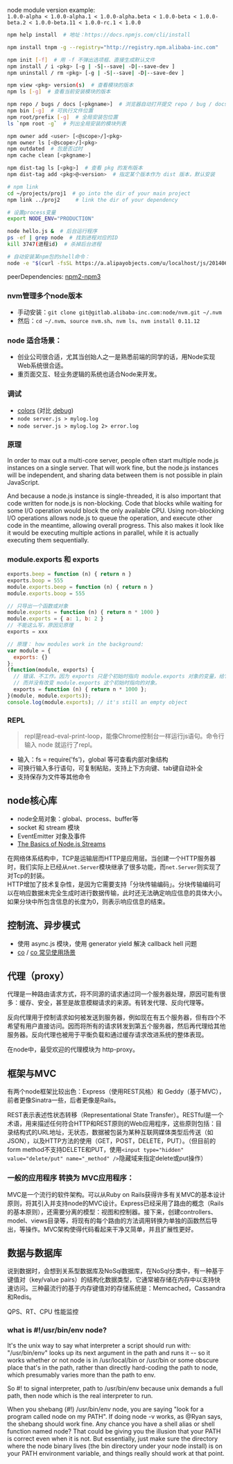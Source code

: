 

node module version example:  
`1.0.0-alpha < 1.0.0-alpha.1 < 1.0.0-alpha.beta < 1.0.0-beta < 1.0.0-beta.2 < 1.0.0-beta.11 < 1.0.0-rc.1 < 1.0.0`

```sh
npm help install  # 地址：https://docs.npmjs.com/cli/install

npm install tnpm -g --registry="http://registry.npm.alibaba-inc.com"

npm init [-f]  # 用 -f 不弹出选项框、直接生成默认文件
npm install / i <pkg> [-g | -S|--save| -D|--save-dev ]
npm uninstall / rm <pkg> [-g | -S|--save| -D|--save-dev ]

npm view <pkg> version(s)  # 查看模块的版本
npm ls [-g]  # 查看当前安装模块的版本

npm repo / bugs / docs [<pkgname>]  # 浏览器自动打开提交 repo / bug / docs 的地址
npm bin [-g]  # 可执行文件位置
npm root/prefix [-g]  # 全局安装包位置
ls `npm root -g`  # 列出全局安装的模块列表

npm owner add <user> [<@scope>/]<pkg>
npm owner ls [<@scope>/]<pkg>
npm outdated  # 包是否过时
npm cache clean [<pkgname>]

npm dist-tag ls [<pkg>]  # 查看 pkg 的发布版本
npm dist-tag add <pkg>@<version>  # 指定某个版本作为 dist 版本，默认安装

# npm link
cd ~/projects/proj1  # go into the dir of your main project
npm link ../proj2     # link the dir of your dependency

# 设置process变量
export NODE_ENV="PRODUCTION"

node hello.js &  # 后台运行程序
ps -ef | grep node  # 找到进程对应的ID
kill 3747(进程id)  # 杀掉后台进程

# 自动安装某npm包的shell命令：
node -e "$(curl -fsSL https://a.alipayobjects.com/u/localhost/js/201406/2u6LQfOLhF.js)"
```

peerDependencies: 
[npm2-npm3](https://codingwithspike.wordpress.com/2016/01/21/dealing-with-the-deprecation-of-peerdependencies-in-npm-3/)

### nvm管理多个node版本
- 手动安装：`git clone git@gitlab.alibaba-inc.com:node/nvm.git ~/.nvm`
- 然后：`cd ~/.nvm`、`source nvm.sh`、`nvm ls`、`nvm install 0.11.12`

### node 适合场景：
- 创业公司很合适，尤其当创始人之一是熟悉前端的同学的话，用Node实现Web系统很合适。
- 重页面交互、轻业务逻辑的系统也适合Node来开发。

### 调试
- [colors](https://github.com/marak/colors.js/) (对比 [debug](https://github.com/visionmedia/debug))
- `node server.js > mylog.log`
- `node server.js > mylog.log 2> error.log`

### 原理
In order to max out a multi-core server, people often start multiple node.js instances on a single server. That will work fine, but the node.js instances will be independent, and sharing data between them is not possible in plain JavaScript.

And because a node.js instance is single-threaded, it is also important that code written for node.js is non-blocking. Code that blocks while waiting for some I/O operation would block the only available CPU. Using non-blocking I/O operations allows node.js to queue the operation, and execute other code in the meantime, allowing overall progress. This also makes it look like it would be executing multiple actions in parallel, while it is actually executing them sequentially.

### module.exports 和 exports

```js
exports.beep = function (n) { return n }
exports.boop = 555
module.exports.beep = function (n) { return n }
module.exports.boop = 555

// 只导出一个函数或对象
module.exports = function (n) { return n * 1000 }
module.exports = { a: 1, b: 2 }
// 不能这么写，原因见原理
exports = xxx

// 原理： how modules work in the background:
var module = {
  exports: {}
};
(function(module, exports) {
  // 错误、不工作。因为 exports 只是个初始时指向 module.exports 对象的变量，给它设置新值后它就指向了新地方，
  // 而并没有改变 module.exports 这个初始时指向的对象。
  exports = function (n) { return n * 1000 };
}(module, module.exports));
console.log(module.exports); // it's still an empty object 
```

### REPL
> repl是read-eval-print-loop，能像Chrome控制台一样运行js语句。命令行输入 node 就运行了repl。

- 输入：fs = require('fs')，global 等可查看内部对象结构
- 可换行输入多行语句，可复制粘贴，支持上下方向键、tab键自动补全
- 支持保存为文件等其他命令

## node核心库

- node全局对象：global、process、buffer等
- socket 和 stream 模块
- EventEmitter 对象及事件
- [The Basics of Node.js Streams](http://www.sitepoint.com/basics-node-js-streams/)

在网络体系结构中，TCP是运输层而HTTP是应用层。当创建一个HTTP服务器时，我们实际上已经从`net.Server`模块继承了很多功能，而`net.Server`则实现了对Tcp的封装。  
HTTP增加了技术复杂性，是因为它需要支持「分块传输编码」。分块传输编码可以在响应数据未完全生成时进行数据传输，此时还无法确定响应信息的具体大小。如果分块中所包含信息的长度为0，则表示响应信息的结束。

## 控制流、异步模式
- 使用 async.js 模块，使用 generator yield 解决 callback hell 问题
- [co](https://github.com/tj/co) / [co 常见使用场景](https://cnodejs.org/topic/53d230358ed6f4002b3a89e7)

## 代理（proxy）
代理是一种路由请求方式，将不同源的请求通过同一个服务器处理，原因可能有很多：缓存、安全，甚至是故意模糊请求的来源。有转发代理、反向代理等。

反向代理用于控制请求如何被发送到服务器，例如现在有五个服务器，但有四个不希望有用户直接访问。因而将所有的请求转发到第五个服务器，然后再代理给其他服务器。反向代理也被用于平衡负载和通过缓存请求改进系统的整体表现。

在node中，最受欢迎的代理模块为 http-proxy。

## 框架与MVC
有两个node框架比较出色：Express（使用REST风格）和 Geddy（基于MVC），前者更像Sinatra一些，后者更像是Rails。

REST表示表述性状态转移（Representational State Transfer）。RESTful是一个术语，用来描述任何符合HTTP和REST原则的Web应用程序，这些原则包括：目录结构式的URL地址，无状态，数据被包装为某种互联网媒体类型后传送（如JSON），以及HTTP方法的使用（GET，POST，DELETE，PUT）。（但目前的form method不支持DELETE和PUT，使用`<input type="hidden" value="delete/put" name="_method" />`隐藏域来指定delete或put操作）

### 一般的应用程序 转换为 MVC应用程序：
MVC是一个流行的软件架构。可以从Ruby on Rails获得许多有关MVC的基本设计原则，将其引入并支持node的MVC设计。Express已经采用了路由的概念（Rails的基本原则），还需要分离的模型：视图和控制器。接下来，创建controllers、model、views目录等，将现有的每个路由的方法调用转换为单独的函数然后导出，等操作。MVC架构使得代码看起来干净又简单，并且扩展性更好。

## 数据与数据库
说到数据时，会想到关系型数据库及NoSql数据库，在NoSql分类中，有一种基于键值对（key/value pairs）的结构化数据类型，它通常被存储在内存中以支持快速访问。三种最流行的基于内存键值对的存储系统是：Memcached，Cassandra和Redis。

QPS、RT、CPU 性能监控

### what is #!/usr/bin/env node?

It's the unix way to say what interpreter a script should run with: "/usr/bin/env" looks up its next argument in the path and runs it -- so it works whether or not node is in /usr/local/bin or /usr/bin or some obscure place that's in the path, rather than directly hard-coding the path to node, which presumably varies more than the path to env.

So #! to signal interpreter, path to /usr/bin/env because unix demands a full path, then node which is the real interpreter to run.

When you shebang (#!) /usr/bin/env node, you are saying "look for a program called node on my PATH". If doing node -v works, as @Ryan says, the shebang should work fine. Any chance you have a shell alias or shell function named node? That could be giving you the illusion that your PATH is correct even when it is not. But essentially, just make sure the directory where the node binary lives (the bin directory under your node install) is on your PATH environment variable, and things really should work at that point.


